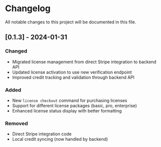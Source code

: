 # Changelog

All notable changes to this project will be documented in this file.

## [0.1.3] - 2024-01-31

### Changed
- Migrated license management from direct Stripe integration to backend API
- Updated license activation to use new verification endpoint
- Improved credit tracking and validation through backend API

### Added
- New `license checkout` command for purchasing licenses
- Support for different license packages (basic, pro, enterprise)
- Enhanced license status display with better formatting

### Removed
- Direct Stripe integration code
- Local credit syncing (now handled by backend)

